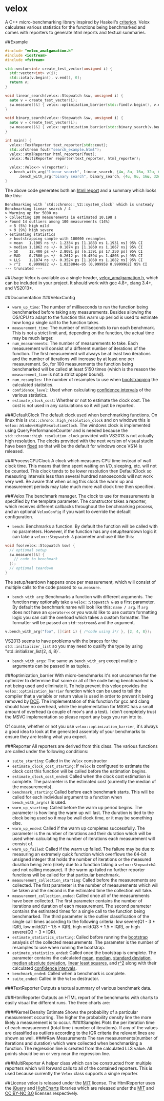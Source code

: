 velox
=====

A C++ micro-benchmarking library inspired by Haskell's [criterion](https://hackage.haskell.org/package/criterion).  Velox calculates various statistics for the functions being benchmarked and comes with reporters to generate html reports and textual summaries.

##Example
```cpp
#include "velox_amalgamation.h"
#include <iostream>
#include <fstream>

std::vector<int> create_test_vector(unsigned i) {
  std::vector<int> v(i);
  std::iota(v.begin(), v.end(), 0);
  return v;
}

void linear_search(velox::Stopwatch &sw, unsigned i) {
  auto v = create_test_vector(i);
  sw.measure([&] { velox::optimization_barrier(std::find(v.begin(), v.end(), i - 1)); });
}

void binary_search(velox::Stopwatch &sw, unsigned i) {
  auto v = create_test_vector(i);
  sw.measure([&] { velox::optimization_barrier(std::binary_search(v.begin(), v.end(), i - 1)); });
}

int main() {
  velox::TextReporter text_reporter{std::cout};
  std::ofstream fout("search_example.html");
  velox::HtmlReporter html_reporter{fout};
  velox::MultiReporter reporter(text_reporter, html_reporter);

  velox::Velox<> v(reporter);
  v.bench_with_arg("linear search", linear_search, {4u, 8u, 16u, 32u, 64u})
      .bench_with_arg("binary search", binary_search, {4u, 8u, 16u, 32u, 64u});
}
```

The above code generates both an [html report](http://ctrychta.github.io/velox/search_example.html) and a summary which looks like this:
```
Benchmarking with `std::chrono::_V2::system_clock` which is unsteady
Benchmarking linear search / 4
> Warming up for 5000 ms
> Collecting 100 measurements in estimated 10.198 s
> Found 14 outliers among 100 measurements (14%)
  > 5 (5%) high mild
  > 9 (9%) high severe
> estimating statistics
  > bootstrapping sample with 100000 resamples
  > mean   1.1905 ns +/- 1.2334 ps [1.1883 ns 1.1931 ns] 95% CI
  > median 1.1862 ns +/- 0.1874 ps [1.1860 ns 1.1867 ns] 95% CI
  > SD     12.400 ps +/- 2.8081 ps [6.1391 ps 17.250 ps] 95% CI
  > MAD    0.7500 ps +/- 0.2612 ps [0.4594 ps 1.4803 ps] 95% CI
  > LLS    1.1874 ns +/- 0.3524 ps [1.1868 ns 1.1882 ns] 95% CI
  > r^2    0.9999822 +/- 1.023804e-05 [0.999958 0.9999962] 95% CI
--- truncated ---
``` 

##Usage
Velox is available as a single header, [velox_amalgamation.h](https://raw.githubusercontent.com/ctrychta/velox/master/amalgamation/velox_amalgamation.h), which can be included in your project.  It should work with gcc 4.8+, clang 3.4+, and VS2013+.

##Documentation
###VeloxConfig
- `warm_up_time`: The number of milliseconds to run the function being benchmarked before taking any measurements.  Besides allowing the OS/CPU to adapt to the function this warm up period is used to estimate how long a single call to the function takes.
- `measurement_time`: The number of milliseconds to run each benchmark.  This is not a strict limit and, depending on the function, the actual time may be much larger.
- `num_measurements`: The number of measurements to take.  Each measurement will consist of a different number of iterations of the function.  The first measurement will always be at least two iterations and the number of iterations will increase by at least one per measurement.  So, for 100 measurements the function being benchmarked will be called at least 5150 times (which is the reason the `measurement_time` is not a strict upper bound).
- `num_resamples`: The number of resamples to use when [bootstrapping](http://en.wikipedia.org/wiki/Bootstrapping_%28statistics%29) the calculated statistics.
- `confidence_level`: Used when calculating [confidence intervals](https://en.wikipedia.org/wiki/Confidence_interval) of the various statistics.
- `estimate_clock_cost`: Whether or not to estimate the clock cost.  The cost is not used in any calculations so it will just be reported.

###DefaultClock
The default clock used when benchmarking functions.  On linux this is `std::chrono::high_resolution_clock` and on windows this is `velox::WindowsHighResolutionClock`.  The windows clock is implemented using QueryPerformanceCounter and is needed because the `std::chrono::high_resolution_clock` provided with VS2013 is not actually high resolution.  The clocks provided with the next version of visual studio have been [fixed](http://blogs.msdn.com/b/vcblog/archive/2014/06/06/c-14-stl-features-fixes-and-breaking-changes-in-visual-studio-14-ctp1.aspx) so that will be the default for windows once VS14 is released.

###ProcessCPUClock
A clock which measures CPU time instead of wall clock time.  This means that time spent waiting on I/O, sleeping, etc. will not be counted.  This clock tends to be lower resolution then DefaultClock so measuring intervals less than several hundred nanoseconds will not work very well.  Be aware that when using this clock the warm up and measurement periods may take much more wall clock time then specified.

###Velox
The benchmark manager.  The clock to use for measurements is specified by the template parameter.  The constructor takes a reporter, which receives different callbacks throughout the benchmarking process, and an optional `VeloxConfig` if you want to override the default configuration.

- `bench`: Benchmarks a function.  By default the function will be called with no parameters.  However, if the function has any setup/teardown logic it can take a `velox::Stopwatch &` parameter and use it like this:
```cpp
void foo(velox::Stopwatch &sw) {
  // optional setup
  sw.measure([&] { 
    // code to benchmark
  });
  // optional teardown
}
```
The setup/teardown happens once per measurement, which will consist of multiple calls to the code passed to `sw.measure`. 
- `bench_with_arg`: Benchmarks a function with different arguments.  The function may optionally take a `velox::Stopwatch &` as a first parameter.  By default the benchmark name will look like this: `name / arg`.  If `arg` does not have an `operator<<` or you would like to use custom formatting logic you can call the overload which takes a custom formatter.  The formatter will be passed an `std::ostream&` and the argument.
```cpp
v.bench_with_arg("foo", [](int i) { /*code using i*/ }, {2, 4, 8});
```
VS2013 seems to have problems with the braces for the `std::initializer_list` so you may need to qualify the type by using "std::initializer_list<int>{2, 4, 8}`.
- `bench_with_args`: The same as `bench_with_arg` except multiple arguments can be passed in as tuples.

###optimization_barrier
With micro-benchmarks it's not uncommon for the optimizer to determine that some or all of the code being benchmarked is not being used and eliminate it.  To help prevent this velox provides the `velox::optimization_barrier` function which can be used to tell the compiler that a variable or return value is used in order to prevent it being removed by [DCE](http://en.wikipedia.org/wiki/Dead_code_elimination).  The implementation of this function for gcc and clang should have no overhead, while the implementation for MSVC has a small amount of overhead (a couple of mov's and a test).  I don't completely trust the MSVC implementation so please report any bugs you run into to.

Of course, whether or not you use `velox::optimization_barrier`, it's always a good idea to look at the generated assembly of your benchmarks to ensure they are testing what you expect.

###Reporter
All reporters are derived from this class.  The various functions are called under the following conditions:
- `suite_starting`: Called in the `Velox` constructor
- `estimate_clock_cost_starting`: If `Velox` is configured to estimate the clock cost this function will be called before the estimation begins.
- `estimate_clock_cost_ended`: Called when the clock cost estimation is complete.  The parameter is the estimated cost (currently the median of the measurements).
- `benchmark_starting`: Called before each benchmark starts.  This will be called for each individual argument to a function when `bench_with_arg(s)` is used.
- `warm_up_starting`: Called before the warm up period begins.  The parameter is how long the warm up will last.  The duration is tied to the clock being used so it may be wall clock time, or it may be something else.
- `warm_up_ended`: Called if the warm up completes successfully.  The parameter is the number of iterations and their duration which will be used when calculating the number of iterations each measurement will consist of.
- `warm_up_failed`: Called if the warm up failed.  The failure may be due to measuring an extremely quick function which overflows the 64-bit unsigned integer that holds the number of iterations or the measured duration being zero (likely due to a function taking a `velox::Stopwatch&` and not calling measure).  If the warm up failed no further reporter functions will be called for that particular benchmark.
- `measurement_collection_starting`: Called before the measurements are collected.  The first parameter is the number of measurements which will be taken and the second is the estimated time the collection will take.
- `measurement_collection_ended`: Called once all of the measurements have been collected.  The first parameter contains the number of iterations and duration of each measurement.  The second parameter contains the estimated times for a single call to the function being benchmarked.  The third parameter is the outlier classification of the single call times according to the following criteria: low severe(Q1 - 3 * IQR), low mild(Q1 - 1.5 * IQR), high mild(Q3 + 1.5 * IQR), or high severe(Q3 + 3 * IQR).
- `estimate_statistics_starting`: Called before running the [bootstrap](http://en.wikipedia.org/wiki/Bootstrapping_%28statistics%29) analysis of the collected measurements.  The parameter is the number of resamples to use when running the bootstrap.
- `estimate_statistics_ended`: Called once the bootstrap is complete.  The parameter contains the calculated [mean](http://en.wikipedia.org/wiki/Mean), [median](http://en.wikipedia.org/wiki/Median), [standard deviation](http://en.wikipedia.org/wiki/Standard_deviation),  [median absolute deviation](http://en.wikipedia.org/wiki/Median_absolute_deviation),  [linear least squares](http://en.wikipedia.org/wiki/Ordinary_least_squares), and [r^2](http://en.wikipedia.org/wiki/Coefficient_of_determination) along with their calculated [confidence intervals](http://en.wikipedia.org/wiki/Confidence_interval).
- `benchmark_ended`: Called when a benchmark is complete.
- `suite_ended`: Called in the `Velox` destructor.

###TextReporter
Outputs a textual summary of various benchmark data.

###HtmlReporter
Outputs an HTML report of the benchmarks with charts to easily visual the different runs.  The three charts are:

####Kernel Density Estimate
Shows the probability of a particular measurement occurring. The higher the probability density line the more likely a measurement is to occur. 
####Samples
Plots the per iteration time of each measurement (total time / number of iterations). If any of the values are classified as outliers according to the IQR criteria the relevant lines are shown as well. 
####Raw Measurements
The raw measurements(number of iterations and duration) which were collected when benchmarking a function. The regression line is created from the calculated LLS value. All points should be on or very near the regression line.

###MultiReporter
A helper class which can be constructed from multiple reporters which will forward calls to all of the contained reporters.  This is used because currently the `Velox` class supports a single reporter.

##License
velox is released under the [MIT](https://tldrlegal.com/license/mit-license) license.  The HtmlReporter uses the [jQuery](http://jquery.com/) and [HighCharts](http://www.highcharts.com/) libraries which are released under the [MIT](https://tldrlegal.com/license/mit-license) and [CC BY-NC 3.0](https://tldrlegal.com/license/creative-commons-attribution-noncommercial-%28cc-nc%29#summary) licenses respectively.
